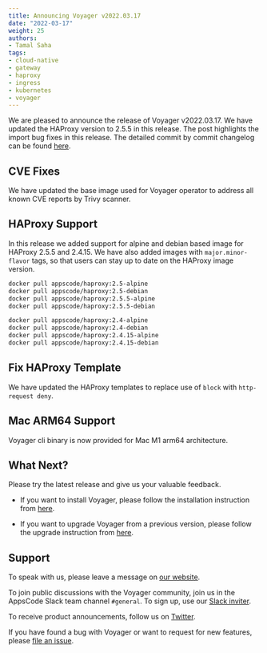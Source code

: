 ```yaml
---
title: Announcing Voyager v2022.03.17
date: "2022-03-17"
weight: 25
authors:
- Tamal Saha
tags:
- cloud-native
- gateway
- haproxy
- ingress
- kubernetes
- voyager
---
```


We are pleased to announce the release of Voyager v2022.03.17. We have updated the HAProxy version to 2.5.5 in this release. The post highlights the import bug fixes in this release. The detailed commit by commit changelog can be found [here](https://github.com/voyagermesh/CHANGELOG/blob/master/releases/v2022.03.17/README.md).

## **CVE Fixes**

We have updated the base image used for Voyager operator to address all known CVE reports by Trivy scanner.

## **HAProxy Support**

In this release we added support for alpine and debian based image for HAProxy 2.5.5 and 2.4.15. We have also added images with `major.minor-flavor` tags, so that users can stay up to date on the HAProxy image version.

``` sh
docker pull appscode/haproxy:2.5-alpine
docker pull appscode/haproxy:2.5-debian
docker pull appscode/haproxy:2.5.5-alpine
docker pull appscode/haproxy:2.5.5-debian

docker pull appscode/haproxy:2.4-alpine
docker pull appscode/haproxy:2.4-debian
docker pull appscode/haproxy:2.4.15-alpine
docker pull appscode/haproxy:2.4.15-debian
```

## **Fix HAProxy Template**

We have updated the HAProxy templates to replace use of `block` with `http-request deny`.

## **Mac ARM64 Support**

Voyager cli binary is now provided for Mac M1 arm64 architecture.

## What Next?

Please try the latest release and give us your valuable feedback.

* If you want to install Voyager, please follow the installation instruction from [here](https://voyagermesh.com/docs/latest/setup).

* If you want to upgrade Voyager from a previous version, please follow the upgrade instruction from [here](https://voyagermesh.com/docs/latest/setup/upgrade/).

## Support

To speak with us, please leave a message on [our website](https://appscode.com/contact/).

To join public discussions with the Voyager community, join us in the AppsCode Slack team channel `#general`. To sign up, use our [Slack inviter](https://slack.appscode.com/).

To receive product announcements, follow us on [Twitter](https://twitter.com/Voyagermesh).

If you have found a bug with Voyager or want to request for new features, please [file an issue](https://github.com/voyagermesh/project/issues/new).
